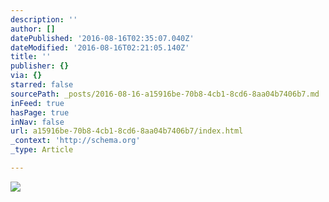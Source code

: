 ```yaml
---
description: ''
author: []
datePublished: '2016-08-16T02:35:07.040Z'
dateModified: '2016-08-16T02:21:05.140Z'
title: ''
publisher: {}
via: {}
starred: false
sourcePath: _posts/2016-08-16-a15916be-70b8-4cb1-8cd6-8aa04b7406b7.md
inFeed: true
hasPage: true
inNav: false
url: a15916be-70b8-4cb1-8cd6-8aa04b7406b7/index.html
_context: 'http://schema.org'
_type: Article

---
```

![](https://the-grid-user-content.s3-us-west-2.amazonaws.com/3193ac6a-bdbb-40c8-9607-67575237de14.jpg)